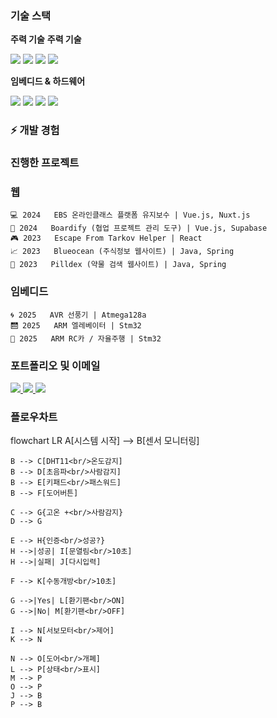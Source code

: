 ### 기술 스택
**주력 기술**
**주력 기술**
<div>
<img src="https://img.shields.io/badge/JavaScript-F7DF1E?style=for-the-badge&logo=JavaScript&logoColor=black"/>
<img src="https://img.shields.io/badge/Vue.js-4FC08D?style=for-the-badge&logo=vue.js&logoColor=white"/>
<img src="https://img.shields.io/badge/React-61DAFB?style=for-the-badge&logo=react&logoColor=black"/>
<img src="https://img.shields.io/badge/Java-007396?style=for-the-badge&logo=java&logoColor=white"/>
</div>

**임베디드 & 하드웨어**
<div>
<img src="https://img.shields.io/badge/STM32-03234B?style=for-the-badge&logo=STMicroelectronics&logoColor=white"/>
<img src="https://img.shields.io/badge/AVR-EE2E24?style=for-the-badge&logo=arduino&logoColor=white"/>
<img src="https://img.shields.io/badge/Verilog-0080FF?style=for-the-badge&logoColor=white"/>
<img src="https://img.shields.io/badge/FPGA-00979D?style=for-the-badge&logo=intel&logoColor=white"/>
</div>

### ⚡ 개발 경험
### 진행한 프로젝트

### 웹
```
💻 2024   EBS 온라인클래스 플랫폼 유지보수 | Vue.js, Nuxt.js
🔧 2024   Boardify (협업 프로젝트 관리 도구) | Vue.js, Supabase
🎮 2023   Escape From Tarkov Helper | React
📈 2023   Blueocean (주식정보 웹사이트) | Java, Spring
💊 2023   Pilldex (약물 검색 웹사이트) | Java, Spring
```

### 임베디드
```
🌀 2025   AVR 선풍기 | Atmega128a
🛗 2025   ARM 엘레베이터 | Stm32
🚗 2025   ARM RC카 / 자율주행 | Stm32
```

### 포트폴리오 및 이메일
<a href="https://webdesklinker.netlify.app/" target="_blank" rel="noopener noreferrer">
    <img src="https://img.shields.io/badge/Portfolio-00C7B7?style=for-the-badge&logo=Netlify&logoColor=white"/>
</a>
<a href="https://minsportfolio.netlify.app//" target="_blank" rel="noopener noreferrer">
    <img src="https://img.shields.io/badge/Portfolio-4285F4?style=for-the-badge&logo=GoogleChrome&logoColor=white"/>
</a>
<a href="mailto:alsvhtks@naver.com">
    <img src="https://img.shields.io/badge/이메일-EA4335?style=for-the-badge&logo=gmail&logoColor=white"/>
</a>

### 플로우차트
flowchart LR
    A[시스템 시작] --> B[센서 모니터링]
    
    B --> C[DHT11<br/>온도감지]
    B --> D[초음파<br/>사람감지]
    B --> E[키패드<br/>패스워드]
    B --> F[도어버튼]
    
    C --> G{고온 +<br/>사람감지}
    D --> G
    
    E --> H{인증<br/>성공?}
    H -->|성공| I[문열림<br/>10초]
    H -->|실패| J[다시입력]
    
    F --> K[수동개방<br/>10초]
    
    G -->|Yes| L[환기팬<br/>ON]
    G -->|No| M[환기팬<br/>OFF]
    
    I --> N[서보모터<br/>제어]
    K --> N
    
    N --> O[도어<br/>개폐]
    L --> P[상태<br/>표시]
    M --> P
    O --> P
    J --> B
    P --> B
